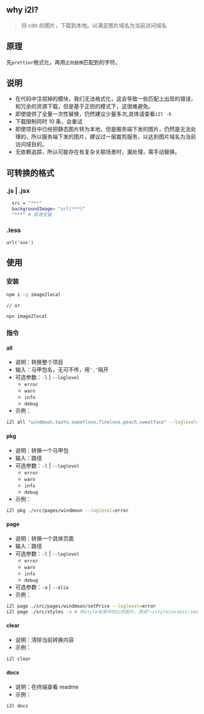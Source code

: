 ## why i2l?

> 将 cdn 的图片，下载到本地。以满足图片域名为当前访问域名

## 原理

先`prettier`格式化，再用`正则替换`匹配到的字符。

## 说明

- 在代码中注视掉的模块，我们无法格式化，这会导致一些匹配上出现的错误，和冗余的资源下载，但是基于正则的模式下，这很难避免。
- 即使提供了全量一次性替换，仍然建议少量多次,具体请查看`i2l -h`
- 下载限制同时 10 条，会重试
- 即使项目中已经把静态图片转为本地，但是服务端下发的图片，仍然是无法处理的，所以服务端下发的图片，建议过一层裁剪服务，以达到图片域名为当前访问域目的。
- 无依赖追踪，所以可能存在有复杂关联场景时，漏处理，需手动替换。

## 可转换的格式

### .js | .jsx

```bash
  src = "***"
  backgroundImage= "url(***)"
  "***" # 普通变量
```

### .less

```less
url('xxx')
```

## 使用

### 安装

```bash
npm i -g image2local

// or

npx image2local
```

### 指令

#### all

- 说明：转换整个项目
- 输入：马甲包名，无可不传，用`','`隔开
- 可选参数：`-l` | `--loglevel`
  - `error`
  - `warn`
  - `info`
  - `debug`
- 示例：

```bash
i2l all "windmoon,taoYu,sweetlove,finelove,peach,sweetface" --loglevel=error
```

#### pkg

- 说明：转换一个马甲包
- 输入：路径
- 可选参数：`-l` | `--loglevel`
  - `error`
  - `warn`
  - `info`
  - `debug`
- 示例：

```bash
i2l pkg ./src/pages/windmoon --loglevel=error
```

#### page

- 说明：转换一个具体页面
- 输入：路径
- 可选参数：`-l` | `--loglevel`
  - `error`
  - `warn`
  - `info`
  - `debug`
- 可选参数：`-a` | `--alia`
- 示例：

```bash
i2l page ./src/pages/windmoon/setPrice --loglevel=error
i2l page ./src/styles -a # 将style目录中的公共图片，转成～/style/assest/images/xxx.png
```

#### clear

- 说明：清除当前转换内容
- 示例：

```bash
i2l clear
```

#### docs

- 说明：在终端查看 readme
- 示例：

```bash
i2l docs
```
